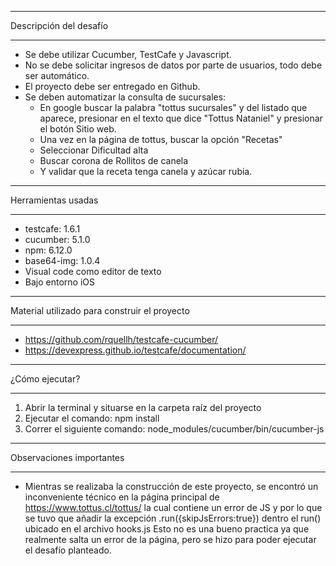 ***********************
Descripción del desafío
************************
* Se debe utilizar Cucumber, TestCafe y Javascript. 
* No se debe solicitar ingresos de datos por parte de usuarios, todo debe ser automático. 
* El proyecto debe ser entregado en Github.
* Se deben automatizar la consulta de sucursales:
    - En google buscar la palabra "tottus sucursales" y del listado que aparece, presionar en el texto que dice "Tottus Nataniel" y presionar el botón Sitio web.
    - Una vez en la página de tottus, buscar la opción "Recetas"
    - Seleccionar Dificultad alta
    - Buscar corona de Rollitos de canela
    - Y validar que la receta tenga canela y azúcar rubia.

********************
Herramientas usadas
********************
* testcafe: 1.6.1
* cucumber: 5.1.0
* npm: 6.12.0
* base64-img: 1.0.4
* Visual code como editor de texto 
* Bajo entorno iOS

*********************************************
Material utilizado para construir el proyecto
*********************************************
* https://github.com/rquellh/testcafe-cucumber/
* https://devexpress.github.io/testcafe/documentation/


***************
¿Cómo ejecutar?
***************
1. Abrir la terminal y situarse en la carpeta raíz del proyecto
2. Ejecutar el comando:
    npm install
3. Correr el siguiente comando:
    node_modules/cucumber/bin/cucumber-js

*************************
Observaciones importantes
*************************
* Mientras se realizaba la construcción de este proyecto, se encontró un inconveniente 
técnico en la página principal de https://www.tottus.cl/tottus/ la cual contiene un error
de JS y por lo que se tuvo que añadir la excepción .run({skipJsErrors:true}) 
dentro el run() ubicado en el archivo hooks.js 
Esto no es una bueno practica ya que realmente salta un error de la página, pero se 
hizo para poder ejecutar el desafío planteado.